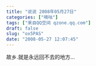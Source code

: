 ```yaml
---
title: "说说 2008年05月27日"
categories: ["嘀咕"]
tags: ["来自QQ空间 qzone.qq.com"]
draft: false
slug: "ox5PAS"
date: "2008-05-27 12:07:45"
---
```


故乡.就是永远回不去的地方...
